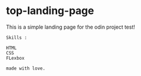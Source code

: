 # top-landing-page

This is a simple landing page for the odin project test!

	Skills : 
	
	HTML
	CSS
	FLexbox 
	
	made with love.
